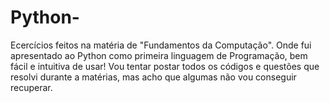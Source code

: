 # Python-
 Ecercícios feitos na matéria de "Fundamentos da Computação". Onde fui apresentado ao Python como primeira linguagem de  Programação, bem fácil e intuitiva de usar!
Vou tentar postar todos os códigos e questões que resolvi durante a matérias, mas acho que algumas não vou conseguir recuperar.
